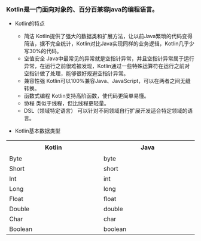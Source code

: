 ### Kotlin是一门面向对象的、百分百兼容java的编程语言。
* Kotlin的特点
    * 简洁 Kotlin提供了强大的数据类和扩展方法，让以前Java繁琐的代码变得简洁，据不完全统计，Kotlin对比Java实现同样的业务逻辑，Kotlin几乎少写30%的代码。
    * 空值安全 Java中最常见的异常就是空指针异常，并且空指针异常属于运行异常，在运行之前很难被发现，Kotlin通过一些特殊运算符在运行之前对空指针做了处理，能够很好规避空指针异常。
    * 兼容性强 Kotlin可以100%兼容Java、JavaScript，可以在两者之间无缝转换。
    * 函数式编程 Kotlin支持高阶函数，使代码更简单易懂。
    * 协程 类似于线程，但比线程更轻量。
    * DSL（领域特定语言） 可以针对不同领域自行扩展开发适合特定领域的语言。
    
* Kotlin基本数据类型
    
<table>
    <tr height=36 style='mso-height-source:userset;height:27.0pt'>
        <th height=36 width=400>Kotlin</td>
        <th width=400>Java</td>
    </tr>
    <tr height=27 style='mso-height-source:userset;height:20.25pt'>
        <td height=27  style='height:20.25pt'>Byte</td>
        <td >byte</td>
    </tr>
    <tr height=27 style='mso-height-source:userset;height:20.25pt'>
        <td height=27 class=xl65 style='height:20.25pt'>Short</td>
        <td class=xl65>short</td>
    </tr>
    <tr height=27 style='mso-height-source:userset;height:20.25pt'>
        <td height=27 class=xl65 style='height:20.25pt'>Int</td>
        <td class=xl65>int</td>
    </tr>
    <tr height=27 style='mso-height-source:userset;height:20.25pt'>
        <td height=27 class=xl65 style='height:20.25pt'>Long</td>
        <td class=xl65>long</td>
    </tr>
    <tr height=27 style='mso-height-source:userset;height:20.25pt'>
        <td height=27 class=xl65 style='height:20.25pt'>Float</td>
        <td class=xl65>float</td>
    </tr>
    <tr height=27 style='mso-height-source:userset;height:20.25pt'>
        <td height=27 class=xl65 style='height:20.25pt'>Double</td>
        <td class=xl65>double</td>
    </tr>
    <tr height=27 style='mso-height-source:userset;height:20.25pt'>
        <td height=27 class=xl65 style='height:20.25pt'>Char</td>
        <td class=xl65>char</td>
    </tr>
    <tr height=27 style='mso-height-source:userset;height:20.25pt'>
        <td height=27 class=xl65 style='height:20.25pt'>Boolean</td>
        <td class=xl65>boolean</td>
    </tr>
</table>
